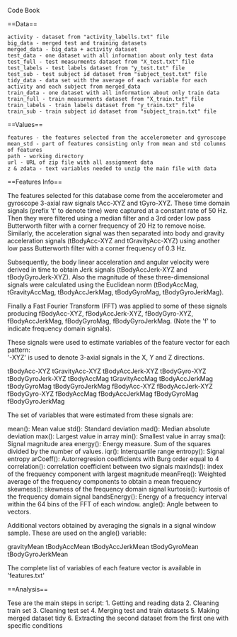 Code Book

==Data==

    activity - dataset from "activity_labells.txt" file
    big_data - merged test and training datasets
    merged_data - big_data + activity dataset
    test_data - one dataset with all information about only test data
    test_full - test measurments dataset from "X_test.txt" file  
    test_labels - test labels dataset from "y_test.txt" file
    test_sub - test subject id dataset from "subject_test.txt" file
    tidy_data - data set with the average of each variable for each activity and each subject from merged_data
    train_data - one dataset with all information about only train data
    train_full - train measurments dataset from "X_train.txt" file
    train_labels - train labels dataset from "y_train.txt" file
    train_sub - train subject id dataset from "subject_train.txt" file

==Values==

    features - the features selected from the accelerometer and gyroscope
    mean_std - part of features consisting only from mean and std columns of features
    path - working directory
    url - URL of zip file with all assignment data
    z & zdata - text variables needed to unzip the main file with data
    
==Features Info==

   The features selected for this database come from the accelerometer and gyroscope 3-axial raw signals tAcc-XYZ and tGyro-XYZ. These time domain signals (prefix 't' to denote time) were captured at a constant rate of 50 Hz. Then they were filtered using a median filter and a 3rd order low pass Butterworth filter with a corner frequency of 20 Hz to remove noise. Similarly, the acceleration signal was then separated into body and gravity acceleration signals (tBodyAcc-XYZ and tGravityAcc-XYZ) using another low pass Butterworth filter with a corner frequency of 0.3 Hz. 

Subsequently, the body linear acceleration and angular velocity were derived in time to obtain Jerk signals (tBodyAccJerk-XYZ and tBodyGyroJerk-XYZ). Also the magnitude of these three-dimensional signals were calculated using the Euclidean norm (tBodyAccMag, tGravityAccMag, tBodyAccJerkMag, tBodyGyroMag, tBodyGyroJerkMag). 

Finally a Fast Fourier Transform (FFT) was applied to some of these signals producing fBodyAcc-XYZ, fBodyAccJerk-XYZ, fBodyGyro-XYZ, fBodyAccJerkMag, fBodyGyroMag, fBodyGyroJerkMag. (Note the 'f' to indicate frequency domain signals). 

These signals were used to estimate variables of the feature vector for each pattern:  
'-XYZ' is used to denote 3-axial signals in the X, Y and Z directions.

tBodyAcc-XYZ
tGravityAcc-XYZ
tBodyAccJerk-XYZ
tBodyGyro-XYZ
tBodyGyroJerk-XYZ
tBodyAccMag
tGravityAccMag
tBodyAccJerkMag
tBodyGyroMag
tBodyGyroJerkMag
fBodyAcc-XYZ
fBodyAccJerk-XYZ
fBodyGyro-XYZ
fBodyAccMag
fBodyAccJerkMag
fBodyGyroMag
fBodyGyroJerkMag

The set of variables that were estimated from these signals are: 

mean(): Mean value
std(): Standard deviation
mad(): Median absolute deviation 
max(): Largest value in array
min(): Smallest value in array
sma(): Signal magnitude area
energy(): Energy measure. Sum of the squares divided by the number of values. 
iqr(): Interquartile range 
entropy(): Signal entropy
arCoeff(): Autorregresion coefficients with Burg order equal to 4
correlation(): correlation coefficient between two signals
maxInds(): index of the frequency component with largest magnitude
meanFreq(): Weighted average of the frequency components to obtain a mean frequency
skewness(): skewness of the frequency domain signal 
kurtosis(): kurtosis of the frequency domain signal 
bandsEnergy(): Energy of a frequency interval within the 64 bins of the FFT of each window.
angle(): Angle between to vectors.

Additional vectors obtained by averaging the signals in a signal window sample. These are used on the angle() variable:

gravityMean
tBodyAccMean
tBodyAccJerkMean
tBodyGyroMean
tBodyGyroJerkMean

The complete list of variables of each feature vector is available in 'features.txt'

==Analysis==

Tese are the main steps in script:
    1. Getting and reading data
    2. Cleaning train set
    3. Cleaning test set
    4. Merging test and train datasets
    5. Making merged dataset tidy
    6. Extracting the second dataset from the first one with specific conditions
